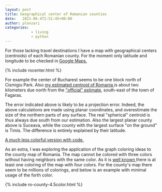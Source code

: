 ```yaml
---
layout: post
title: Geographical center of Romanian counties
date:   2021-06-4T2:51:45+00:00
author: plonzari
categories: 
            - living
            - python
---
```


For those lacking travel destinations I have a map with geographical centers (centroids) of each Romanian county.
For the moment only latitude and longitude to be checked in 
<a href="https://www.google.com/maps/place/44%C2%B026'18.4%22N+26%C2%B005'30.1%22E/@44.43844,26.0895003,899m/data=!3m1!1e3!4m5!3m4!1s0x0:0x0!8m2!3d44.43844!4d26.091689 
"> Google Maps. </a>

{% include rocenter.html %}

For example the center of Bucharest seems to be one block north of Cismigiu Park.
Also <a href="https://www.google.com/maps/place/45%C2%B050'16.3%22N+24%C2%B059'12.6%22E/@45.8133843,24.9806131,2089m/data=!3m1!1e3!4m5!3m4!1s0x0:0x0!8m2!3d45.8378535!4d24.9868211 
"> my estimated centroid of Romania </a> is about two kilometers due north from the 
<a href="https://www.google.com/maps/place/The+Geographical+Centre+of+Romania/@45.8077024,24.9857011,1043m/data=!3m1!1e3!4m13!1m7!3m6!1s0x0:0x0!2zNDXCsDUwJzE2LjMiTiAyNMKwNTknMTIuNiJF!3b1!8m2!3d45.8378535!4d24.9868211!3m4!1s0x474ca3892fe7878f:0xcdbf099cb5794d8e!8m2!3d45.8059211!4d24.9881088 
"> "official" estimate</a>, 
south-east of the town of Fagaras. 

The error indicated above is likely to be a projection error. Indeed, the above calculations 
are made using planar coordinates, and overestimate the size of the northern parts of any surface. 
The real "spherical" centroid is thus always due south from our estimation. Also the largest 
planar county above is Suceava, while the county with the largest surface "on the ground" is Timis. 
The difference is entirely explained by their latitude.

<a href="https://nbviewer.jupyter.org/github/plonzari/blog/blob/gh-pages/_includes/ro-centroids-folium.ipynb 
"> A much less colorful version with code. </a>

As an extra, I was exploring the application of the graph coloring ideas to the county map of Romania.
The map cannot be colored with three colors without having neighbors with the same color. 
As it is
<a href="https://en.wikipedia.org/wiki/Four_color_theorem"> well known </a> there is at least one coloring 
of the map with four colors. For the county's map there seem to be  millions of colorings, 
and below is an example with minimal usage of the forth color.

{% include ro-county-4.5color.html %}
